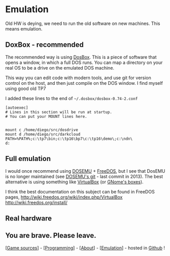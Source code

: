 # Emulation

Old HW is deying, we need to run the old software on new machines. This means emulation. 

## DoxBox - recommended
The recommended way is using [DosBox](https://www.dosbox.com/). This is a piece of software that opens a window, in which a full DOS runs. You can map a directory on your real OS to be a drive on the emulated DOS machine.

This way you can edit code with modern tools, and use git for version control on the host, and then just compile on the DOS window. I find myself using good old TP7 

I added these lines to the end of  `~/.dosbox/dosbox-0.74-2.conf` 

```
[autoexec]
# Lines in this section will be run at startup.
# You can put your MOUNT lines here.


mount c /home/diego/src/dosdrive
mount d /home/diego/src/darkcloud
PATH=%PATH%;c:\tp7\bin;c:\tp16\bp7\c:\tp16\demo\;c:\ndn\
d:
```

## Full emulation

I would once recommend using 
[DOSEMU](http://www.dosemu.org/) + [FreeDOS](http://freedos.org/), but I see that DosEMU is no longer maintained (see [DOSEMU's git](https://sourceforge.net/p/dosemu/code/ci/35054ba7e9f827abff097a5fe5b8d4654b7a84f4/log/?path=) - last commit in 2013). The best alternative is using something like [VirtualBox](https://www.virtualbox.org/) (or [GNome's boxes](https://help.gnome.org/users/gnome-boxes/stable/)).

I think the best documentation on this subject can be found in FreeDOS pages, http://wiki.freedos.org/wiki/index.php/VirtualBox http://wiki.freedos.org/install/

## Real hardware

You are brave. Please leave.
---
[[Game sources](index.html)] - [[Programming](programming.html)] - [[About](about.html)] - [[Emulation](emulation.html)] - hosted in [Github](https://github.com/DarkCloudDOS) !

